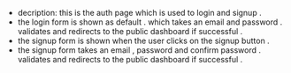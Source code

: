 - decription: this is the auth page which is used to login and signup .
- the login form is shown as default . which takes an email and password . validates and redirects to the public dashboard if successful .
- the signup form is shown when the user clicks on the signup button .
- the signup form takes an email , password and confirm password . validates and redirects to the public dashboard if successful .
